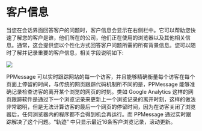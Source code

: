 # 客户信息
当您在会话界面回答客户的问题时，客户信息会显示在右侧栏中。它可以帮助您快速了解您的客户是谁，他们所在的公司，他们正在使用的浏览器以及其他相关信息。通常，这会提供您以个性化方式回答客户问题所需的所有背景信息。您可以随时了解并记录重要的客户信息，相关字段说明如下:

![](https://upload-images.jianshu.io/upload_images/12406336-a5e22542cb52de91.png?imageMogr2/auto-orient/strip%7CimageView2/2/w/1240)

PPMessage 可以实时跟踪网站的每一个访客，并且能够精确衡量每个访客在每个页面上停留的时间，与传统的网页跟踪代码机制所不同的是，PPMessage 能够准确记录检查访客的离开某个浏览的网页的时刻。类如 Google Analytics 这样的网页跟踪软件是通过下一个浏览记录来更新上一个浏览记录的离开时刻，这样的做法非常聪明，但是无法计算访客的最后一个网页的停留时间，因为在访客关闭了浏览器后，任何浏览器内的程序都不会得到机会再运行。而 PPMessage 通过实时跟踪解决了这个问题。“轨迹” 中只显示最近16条客户浏览记录，滚动更新。
